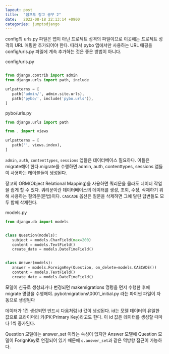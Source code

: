```yaml
---
layout: post
title:  "점프투 장고 공부 2"
date:   2022-08-18 22:13:14 +0900
categories: jumptodjango
---
```





config의 urls.py 파일은 앱이 아닌 프로젝트 성격의 파일이므로 이곳에는 프로젝트 성격의 URL 매핑만 추가되어야 한다. 따라서 pybo 앱에서만 사용하는 URL 매핑을 config/urls.py 파일에 계속 추가하는 것은 좋은 방법이 아니다.

config/urls.py
```python

from django.contrib import admin
from django.urls import path, include

urlpatterns = [
   path('admin/', admin.site.urls),
   path('pybo/', include('pybo.urls')),
]
```


pybo/urls.py
```python
from django.urls import path

from . import views

urlpatterns = [
   path('', views.index),
]
```

`admin`, `auth`, `contenttypes`, `sessions` 앱들은 데이터베이스 필요하다. 이들은 migrate해야 한다.migrate를 수행하면 admin, auth, contenttypes, sessions 앱들이 사용하는 테이블들이 생성된다. 


장고의 ORM(Object Relational Mapping)을 사용하면 쿼리문을 몰라도 데이터 작업을 쉽게 할 수 있다.
쿼리문이란 데이터베이스의 데이터를 생성, 조회, 수정, 삭제하기 위해 사용하는 질의문(문법)이다.
`CASCADE` 옵션은 질문을 삭제하면 그에 달린 답변들도 모두 함께 삭제한다.


models.py
```python
from django.db import models


class Question(models):
   subject = models.CharField(max=200)
   content = models.TextField()
   create_date = models.DateTimeField()


class Answer(models):
   answer = models.ForeignKey(Question, on_delete=models.CASCADE())
   content = models.TextField()
   create_date = models.DateTimeField()
```




모델이 신규로 생성되거나 변경되면 makemigrations 명령을 먼저 수행한 후에 migrate 명령을 수행해야. pybo\migrations\0001_initial.py 라는 파이썬 파일이 자동으로 생성된다



데이터가 1건 생성되면 반드시 다음처럼 id 값이 생성된다. id는 모델 데이터의 유일한 값으로 프라이머리 키(PK:Primary Key)라고도 한다. 이 id 값은 데이터를 생성할 때마다 1씩 증가된다.
 
Question 모델에는 answer_set 이라는 속성이 없지만 Answer 모델에 Question 모델이 ForignKey로 연결되어 있기 때문에 `q.answer_set`과 같은 역방향 접근이 가능하다.


